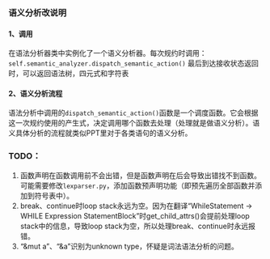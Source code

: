 ### 语义分析改说明

#### 1、调用
在语法分析器类中实例化了一个语义分析器。每次规约时调用：```self.semantic_analyzer.dispatch_semantic_action()```
最后到达接收状态返回时，可以返回语法树，四元式和字符表

#### 2、语义分析流程
语法分析中调用的```dispatch_semantic_action()```函数是一个调度函数。它会根据这一次规约使用的产生式，决定调用哪个函数去处理（处理就是做语义分析）。语义具体分析的流程就类似PPT里对于各类语句的语义分析。

### TODO：
1. 函数声明在函数调用前不会出错，但是函数声明在后会导致出错找不到函数。可能需要修改`lexparser.py`，添加函数预声明功能（即预先遍历全部函数并添加到符号表中）。
2. break、continue时loop stack永远为空。因为在翻译“WhileStatement -> WHILE Expression StatementBlock”时get_child_attrs()会提前处理loop stack中的信息，导致loop stack为空，所以处理break、continue时永远报错。
3. “&mut a”、“&a”识别为unknown type，怀疑是词法语法分析的问题。